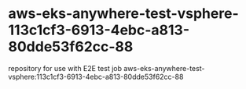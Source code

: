 # aws-eks-anywhere-test-vsphere-113c1cf3-6913-4ebc-a813-80dde53f62cc-88
repository for use with E2E test job aws-eks-anywhere-test-vsphere:113c1cf3-6913-4ebc-a813-80dde53f62cc-88
